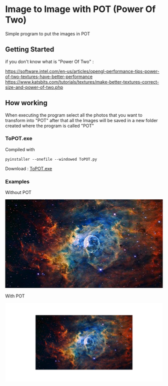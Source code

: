 # Image to Image with POT (Power Of Two)

Simple program to put the images in POT

## Getting Started

if you don't know what is "Power Of Two" :

https://software.intel.com/en-us/articles/opengl-performance-tips-power-of-two-textures-have-better-performance
https://www.katsbits.com/tutorials/textures/make-better-textures-correct-size-and-power-of-two.php

## How working
When executing the program select all the photos that you want to transform into "POT" after that all the Images will be saved in a new folder created where the program is called "POT"

### ToPOT.exe
Compiled with

```
pyinstaller --onefile --windowed ToPOT.py
```

Download : [ToPOT.exe](ToPot.exe)

### Examples

Without POT

[//]: # (Image References)
[image1]: nebulosa2.jpg "630x354"
![alt text][image1]

With POT

[//]: # (Image References)
[image2]: ./POT/nebulosa2.png " 1024x512"
![alt text][image2]
